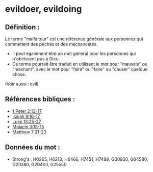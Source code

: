 # evildoer, evildoing

## Définition :

Le terme "malfaiteur" est une référence générale aux personnes qui commettent des péchés et des méchancetés.

* Il peut également être un mot général pour les personnes qui n'obéissent pas à Dieu.
* Ce terme pourrait être traduit en utilisant le mot pour "mauvais" ou "méchant", avec le mot pour "faire" ou "faire" ou "causer" quelque chose.

(Voir aussi : [evil](../kt/evil.md))

## Références bibliques :

* [1 Peter 2:13-17](rc://en/tn/help/1pe/02/13)
* [Isaiah 9:16-17](rc://en/tn/help/isa/09/16)
* [Luke 13:25-27](rc://en/tn/help/luk/13/25)
* [Malachi 3:13-15](rc://en/tn/help/mal/03/13)
* [Matthew 7:21-23](rc://en/tn/help/mat/07/21)

## Données du mot :

* Strong's : H0205, H6213, H6466, H7451, H7489, G00930, G04580, G20380, G20400, G25550
